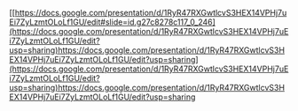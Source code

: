 [[https://docs.google.com/presentation/d/1RyR47RXGwtlcvS3HEX14VPHj7uEi7ZyLzmtOLoLf1GU/edit#slide=id.g27c8278c117_0_246](https://docs.google.com/presentation/d/1RyR47RXGwtlcvS3HEX14VPHj7uEi7ZyLzmtOLoLf1GU/edit?usp=sharing)https://docs.google.com/presentation/d/1RyR47RXGwtlcvS3HEX14VPHj7uEi7ZyLzmtOLoLf1GU/edit?usp=sharing](https://docs.google.com/presentation/d/1RyR47RXGwtlcvS3HEX14VPHj7uEi7ZyLzmtOLoLf1GU/edit?usp=sharing)https://docs.google.com/presentation/d/1RyR47RXGwtlcvS3HEX14VPHj7uEi7ZyLzmtOLoLf1GU/edit?usp=sharing
